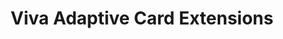 ---
title: "Viva Adaptive Card Extensions"
description: "Repository for the Viva Connections Viva Adaptive Card (ACE) sample solutions from Microsoft and community. "
image: "images/samples-background-viva-aces.webp"
externalUrl: "https://github.com/pnp/sp-dev-fx-aces"
---